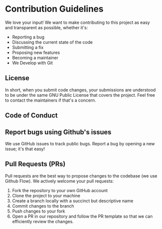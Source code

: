 # Contribution Guidelines

We love your input! We want to make contributing to this project as easy and transparent as possible, whether it's:

* Reporting a bug
* Discussing the current state of the code
* Submitting a fix
* Proposing new features
* Becoming a maintainer
* We Develop with Git

## License

In short, when you submit code changes, your submissions are understood to be under the same GNU Public License that covers the project. Feel free to contact the maintainers if that's a concern.

## Code of Conduct

## Report bugs using Github's issues

We use GitHub issues to track public bugs. Report a bug by opening a new issue; it's that easy!

## Pull Requests (PRs)

Pull requests are the best way to propose changes to the codebase (we use Github Flow). We actively welcome your pull requests:

1. Fork the repository to your own GitHub account
2. Clone the project to your machine
3. Create a branch locally with a succinct but descriptive name
4. Commit changes to the branch
5. Push changes to your fork
7. Open a PR in our repository and follow the PR template so that we can efficiently review the changes.
